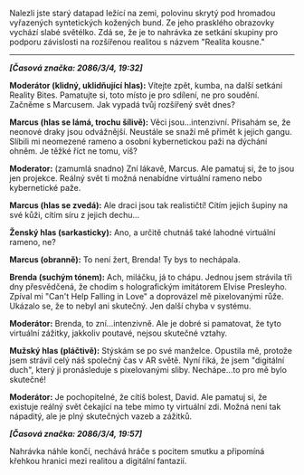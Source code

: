 Nalezli jste starý datapad ležící na zemi, polovinu skrytý pod hromadou vyřazených syntetických kožených bund. Ze jeho prasklého obrazovky vychází slabé světélko. Zdá se, že je to nahrávka ze setkání skupiny pro podporu závislosti na rozšířenou realitou s názvem "Realita kousne."

---

**_[Časová značka: 2086/3/4, 19:32]_**

**Moderátor (klidný, uklidňující hlas):** Vítejte zpět, kumba, na další setkání Reality Bites. Pamatujte si, toto místo je pro sdílení, ne pro soudění. Začněme s Marcusem. Jak vypadá tvůj rozšířený svět dnes?

**Marcus (hlas se lámá, trochu šílivě):** Věci jsou…intenzivní. Přisahám se, že neonové draky jsou odvážnější. Neustále se snaží mě přimět k jejich gangu. Slíbili mi neomezené rameno a osobní kybernetickou paži na dýchání ohněm. Je těžké říct ne tomu, víš?

**Moderator:** (zamumlá snadno) Zní lákavě, Marcus. Ale pamatuj si, že to jsou jen projekce. Reálný svět ti možná nenabídne virtuální rameno nebo kybernetické paže.

**Marcus (hlas se zvedá):** Ale draci jsou tak realističtí! Cítím jejich šupiny na své kůži, cítím síru z jejich dechu…

**Ženský hlas (sarkasticky):** Ano, a určitě chutnáš také lahodné virtuální rameno, ne?

**Marcus (obranně):** To není žert, Brenda! Ty bys to nechápala.

**Brenda (suchým tónem):** Ach, miláčku, já to chápu. Jednou jsem strávila tři dny přesvědčená, že chodím s holografickým imitátorem Elvise Presleyho. Zpíval mi "Can't Help Falling in Love" a doprovázel mě pixelovanými růže. Ukázalo se, že to nebyl ani skutečný. Jen další chyba v systému.

**Moderátor:** Brenda, to zní…intenzivně. Ale je dobré si pamatovat, že tyto virtuální zážitky, jakkoliv poutavé, nejsou skutečné vztahy.

**Mužský hlas (pláčtivě):** Stýskám se po své manželce. Opustila mě, protože jsem strávil celý náš společný čas v AR světě. Nyní říká, že jsem "digitální duch", který ji pronásleduje s pixelovanými sliby. Nechápe…to pro mě bylo skutečné!

**Moderátor:** Je pochopitelné, že cítíš bolest, David. Ale pamatuj si, že existuje reálný svět čekající na tebe mimo ty virtuální zdi. Možná není tak nápaditý, ale je plný skutečných vazeb a zážitků.

**_[Časová značka: 2086/3/4, 19:57]_**

Nahrávka náhle končí, nechává hráče s pocitem smutku a připomíná křehkou hranici mezi realitou a digitální fantazií.
